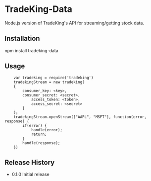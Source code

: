 TradeKing-Data
=========

Node.js version of TradeKing's API for streaming/getting stock data.

## Installation

  npm install tradeking-data

## Usage

```
	var tradeking = require('tradeking')
	tradekingStream = new tradeking(
  	{
  		consumer_key: <key>, 
  		consumer_secret: <secret>, 
			access_token: <token>, 
			access_secret: <secret>
		}
	);
	tradekingStream.openStream(["AAPL", "MSFT"], function(error, response) {
		if(error) {
			handle(error);
			return;
		}
		handle(response);
	})
```

## Release History

* 0.1.0 Initial release